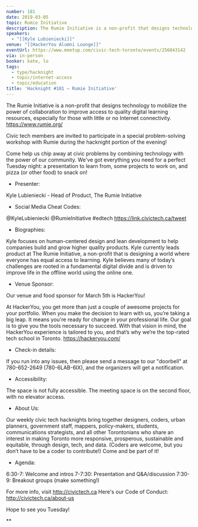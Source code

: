 ```yaml
---
number: 181
date: 2019-03-05
topic: Rumie Initiative
description: The Rumie Initiative is a non-profit that designs technology to mobilize the power of collaboration to improve access to quality digital learning resources, especially for those with little or no Internet connectivity. https://www.rumie.org/
speakers:
  - "[[Kyle Lubieniecki]]"
venue: "[[HackerYou Alumni Lounge]]"
eventUrl: https://www.meetup.com/civic-tech-toronto/events/256843142
via: in-person
booker: kate, lo
tags:
  - type/hacknight
  - topic/internet-access
  - topic/education
title: 'Hacknight #181 – Rumie Initiative'
---
```

The Rumie Initiative is a non-profit that designs technology to mobilize the power of collaboration to improve access to quality digital learning resources, especially for those with little or no Internet connectivity. https://www.rumie.org/

Civic tech members are invited to participate in a special problem-solving workshop with Rumie during the hacknight portion of the evening!

Come help us chip away at civic problems by combining technology with the power of our community. We've got everything you need for a perfect Tuesday night: a presentation to learn from, some projects to work on, and pizza (or other food) to snack on!

+ Presenter:

Kyle Lubieniecki - Head of Product, The Rumie Initiative

+ Social Media Cheat Codes:

@KyleLubieniecki @RumieInitiative \#edtech
https://link.civictech.ca/tweet

+ Biographies:

Kyle focuses on human-centered design and lean development to help companies build and grow higher quality products. Kyle currently leads product at The Rumie Initiative, a non-profit that is designing a world where everyone has equal access to learning. Kyle believes many of today’s challenges are rooted in a fundamental digital divide and is driven to improve life in the offline world using the online one.

+ Venue Sponsor:

Our venue and food sponsor for March 5th is HackerYou!

At HackerYou, you get more than just a couple of awesome projects for your portfolio. When you make the decision to learn with us, you’re taking a big leap. It means you're ready for change in your professional life. Our goal is to give you the tools necessary to succeed. With that vision in mind, the HackerYou experience is tailored to you, and that’s why we’re the top-rated tech school in Toronto. https://hackeryou.com/

+ Check-in details:

If you run into any issues, then please send a message to our "doorbell" at 780-652-2649 (780-6LAB-6IX), and the organizers will get a notification.

+ Accessibility:

The space is not fully accessible. The meeting space is on the second floor, with no elevator access.

+ About Us:

Our weekly civic tech hacknights bring together designers, coders, urban planners, government staff, mappers, policy-makers, students, communications strategists, and all other Torontonians who share an interest in making Toronto more responsive, prosperous, sustainable and equitable, through design, tech, and data. (Coders are welcome, but you don’t have to be a coder to contribute!) Come and be part of it!

+ Agenda:

6:30-7: Welcome and intros
7-7:30: Presentation and Q&A/discussion
7:30-9: Breakout groups (make something!)

For more info, visit http://civictech.ca
Here's our Code of Conduct: http://civictech.ca/about-us

Hope to see you Tuesday!

**